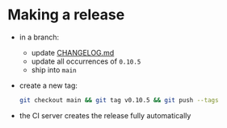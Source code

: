 # Making a release

- in a branch:
  - update [CHANGELOG.md](../CHANGELOG.md)
  - update all occurrences of `0.10.5`
  - ship into `main`
- create a new tag:

  ```bash
  git checkout main && git tag v0.10.5 && git push --tags
  ```
- the CI server creates the release fully automatically
